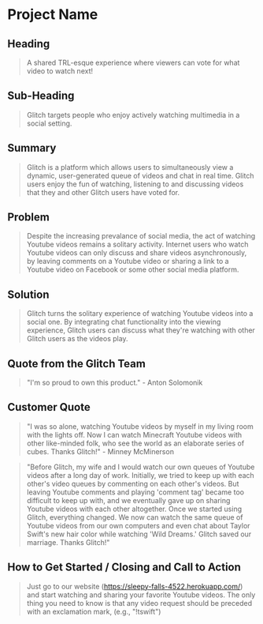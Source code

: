 # Project Name #

<!-- 
> This material was originally posted [here](http://www.quora.com/What-is-Amazons-approach-to-product-development-and-product-management). It is reproduced here for posterities sake.

There is an approach called "working backwards" that is widely used at Amazon. They work backwards from the customer, rather than starting with an idea for a product and trying to bolt customers onto it. While working backwards can be applied to any specific product decision, using this approach is especially important when developing new products or features.

For new initiatives a product manager typically starts by writing an internal press release announcing the finished product. The target audience for the press release is the new/updated product's customers, which can be retail customers or internal users of a tool or technology. Internal press releases are centered around the customer problem, how current solutions (internal or external) fail, and how the new product will blow away existing solutions.

If the benefits listed don't sound very interesting or exciting to customers, then perhaps they're not (and shouldn't be built). Instead, the product manager should keep iterating on the press release until they've come up with benefits that actually sound like benefits. Iterating on a press release is a lot less expensive than iterating on the product itself (and quicker!).

If the press release is more than a page and a half, it is probably too long. Keep it simple. 3-4 sentences for most paragraphs. Cut out the fat. Don't make it into a spec. You can accompany the press release with a FAQ that answers all of the other business or execution questions so the press release can stay focused on what the customer gets. My rule of thumb is that if the press release is hard to write, then the product is probably going to suck. Keep working at it until the outline for each paragraph flows. 

Oh, and I also like to write press-releases in what I call "Oprah-speak" for mainstream consumer products. Imagine you're sitting on Oprah's couch and have just explained the product to her, and then you listen as she explains it to her audience. That's "Oprah-speak", not "Geek-speak".

Once the project moves into development, the press release can be used as a touchstone; a guiding light. The product team can ask themselves, "Are we building what is in the press release?" If they find they're spending time building things that aren't in the press release (overbuilding), they need to ask themselves why. This keeps product development focused on achieving the customer benefits and not building extraneous stuff that takes longer to build, takes resources to maintain, and doesn't provide real customer benefit (at least not enough to warrant inclusion in the press release).
 -->
 
## Heading ##
  > A shared TRL-esque experience where viewers can vote for what video to watch next!

## Sub-Heading ##
  > Glitch targets people who enjoy actively watching multimedia in a social setting.

## Summary ##
  > Glitch is a platform which allows users to simultaneously view a dynamic, user-generated queue of videos and chat in real time.  Glitch users enjoy the fun of watching, listening to and discussing videos that they and other Glitch users have voted for.  

## Problem ##
  > Despite the increasing prevalance of social media, the act of watching Youtube videos remains a solitary activity. Internet users who watch Youtube videos can only discuss and share videos asynchronously, by leaving comments on a Youtube video or sharing a link to a Youtube video on Facebook or some other social media platform. 

## Solution ##
  > Glitch turns the solitary experience of watching Youtube videos into a social one.  By integrating chat functionality into the viewing experience, Glitch users can discuss what they're watching with other Glitch users as the videos play.  

## Quote from the Glitch Team ##
  > "I'm so proud to own this product." - Anton Solomonik

## Customer Quote ##
  > "I was so alone, watching Youtube videos by myself in my living room with the lights off.  Now I can watch Minecraft Youtube videos with other like-minded folk, who see the world as an elaborate series of cubes.  Thanks Glitch!" - Minney McMinerson

  > "Before Glitch, my wife and I would watch our own queues of Youtube videos after a long day of work.  Initially, we tried to keep up with each other's video queues by commenting on each other's videos.  But leaving Youtube comments and playing 'comment tag' became too difficult to keep up with, and we eventually gave up on sharing Youtube videos with each other altogether.  Once we started using Glitch, everything changed.  We now can watch the same queue of Youtube videos from our own computers and even chat about Taylor Swift's new hair color while watching 'Wild Dreams.' Glitch saved our marriage.  Thanks Glitch!"

## How to Get Started / Closing and Call to Action ##
  > Just go to our website (https://sleepy-falls-4522.herokuapp.com/) and start watching and sharing your favorite Youtube videos.  The only thing you need to know is that any video request should be preceded with an exclamation mark, (e.g., "!tswift")
